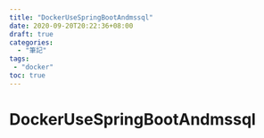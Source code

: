 ```yaml
---
title: "DockerUseSpringBootAndmssql"
date: 2020-09-20T20:22:36+08:00
draft: true
categories:
  - "筆記"
tags:
 - "docker"
toc: true
---
```


# DockerUseSpringBootAndmssql
<!--more-->




